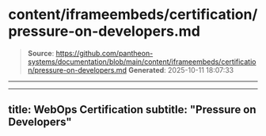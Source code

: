# content/iframeembeds/certification/pressure-on-developers.md

> **Source**: https://github.com/pantheon-systems/documentation/blob/main/content/iframeembeds/certification/pressure-on-developers.md
> **Generated**: 2025-10-11 18:07:33

---

---
title: WebOps Certification
subtitle: "Pressure on Developers"
---

<Partial file="certification-guide/pressure-on-developers.md" />
